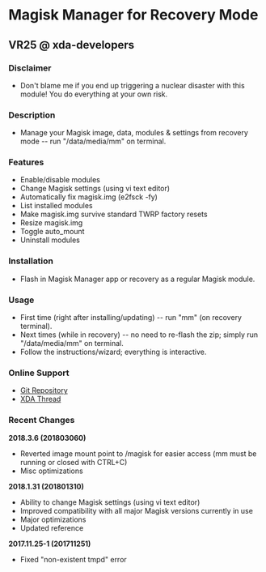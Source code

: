 # Magisk Manager for Recovery Mode
## VR25 @ xda-developers


### Disclaimer
- Don't blame me if you end up triggering a nuclear disaster with this module! You do everything at your own risk.


### Description
- Manage your Magisk image, data, modules & settings from recovery mode -- run "/data/media/mm" on terminal.


### Features
- Enable/disable modules
- Change Magisk settings (using vi text editor)
- Automatically fix magisk.img (e2fsck -fy)
- List installed modules
- Make magisk.img survive standard TWRP factory resets
- Resize magisk.img
- Toggle auto_mount
- Uninstall modules


### Installation
- Flash in Magisk Manager app or recovery as a regular Magisk module.


### Usage
- First time (right after installing/updating) -- run "mm" (on recovery terminal).
- Next times (while in recovery) -- no need to re-flash the zip; simply run "/data/media/mm" on terminal.
- Follow the instructions/wizard; everything is interactive.


### Online Support
- [Git Repository](https://github.com/Magisk-Modules-Repo/Magisk-Manager-for-Recovery-Mode)
- [XDA Thread](https://forum.xda-developers.com/apps/magisk/module-tool-magisk-manager-recovery-mode-t3693165)


### Recent Changes

**2018.3.6 (201803060)**
- Reverted image mount point to /magisk for easier access (mm must be running or closed with CTRL+C)
- Misc optimizations

**2018.1.31 (201801310)**
- Ability to change Magisk settings (using vi text editor)
- Improved compatibility with all major Magisk versions currently in use
- Major optimizations
- Updated reference

**2017.11.25-1 (201711251)**
- Fixed "non-existent tmpd" error
